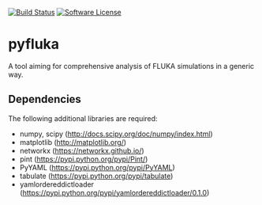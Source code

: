 [![Build Status](https://travis-ci.org/morgenst/pyfluka.svg?branch=master)](https://travis-ci.org/morgenst/pyfluka)
[![Software License](https://img.shields.io/badge/license-MIT-brightgreen.svg?style=flat-square)](LICENSE.md)
# pyfluka

A tool aiming for comprehensive analysis of FLUKA simulations in a generic way.

## Dependencies

The following additional libraries are required:

- numpy, scipy (http://docs.scipy.org/doc/numpy/index.html)
- matplotlib (http://matplotlib.org/)
- networkx (https://networkx.github.io/)
- pint (https://pypi.python.org/pypi/Pint/)
- PyYAML (https://pypi.python.org/pypi/PyYAML)
- tabulate (https://pypi.python.org/pypi/tabulate)
- yamlordereddictloader (https://pypi.python.org/pypi/yamlordereddictloader/0.1.0)
